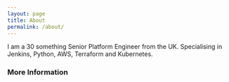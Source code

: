 ```yaml
---
layout: page
title: About
permalink: /about/
---
```


I am a 30 something Senior Platform Engineer from the UK. Specialising in Jenkins, Python, AWS, Terraform and Kubernetes.

### More Information
